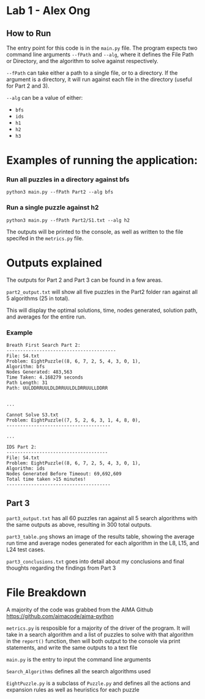 # Lab 1 - Alex Ong

## How to Run
The entry point for this code is in the `main.py` file. The program expects two command line arguments `--fPath` and `--alg`, where it defines the File Path or Directory, and the algorithm to solve against respectively.

`--fPath` can take either a path to a single file, or to a directory. If the argument is a directory, it will run against each file in the directory (useful for Part 2 and 3).

`--alg` can be a value of either:
- `bfs`
- `ids`
- `h1`
- `h2`
- `h3`

# Examples of running the application:

### Run all puzzles in a directory against bfs
`python3 main.py --fPath Part2 --alg bfs`

### Run a single puzzle against h2
`python3 main.py --fPath Part2/S1.txt --alg h2`


The outputs will be printed to the console, as well as written to the file specifed in the `metrics.py` file. 

# Outputs explained
The outputs for Part 2 and Part 3 can be found in a few areas.

`part2_output.txt` will show all five puzzles in the Part2 folder ran against all 5 algorithms (25 in total).

This will display the optimal solutions, time, nodes generated, solution path, and averages for the entire run.

### Example

```
Breath First Search Part 2:
----------------------------------------
File: S4.txt
Problem: EightPuzzle((8, 6, 7, 2, 5, 4, 3, 0, 1),
Algorithm: bfs
Nodes Generated: 483,563
Time Taken: 4.168279 seconds
Path Length: 31
Path: UULDDRRUULDLDRRUULDLDRRUULLDDRR


...

Cannot Solve S3.txt
Problem: EightPuzzle((7, 5, 2, 6, 3, 1, 4, 8, 0),
--------------------------------------

...

IDS Part 2:
-------------------------------------
File: S4.txt
Problem: EightPuzzle((8, 6, 7, 2, 5, 4, 3, 0, 1),
Algorithm: ids
Nodes Generated Before Timeout: 69,692,609
Total time taken >15 minutes!
--------------------------------------
```

## Part 3
`part3_output.txt` has all 60 puzzles ran against all 5 search algorithms with the same outputs as above, resulting in 300 total outputs.

`part3_table.png` shows an image of the results table, showing the average run time and average nodes generated for each algorithm in the L8, L15, and L24 test cases. 

`part3_conclusions.txt` goes into detail about my conclusions and final thoughts regarding the findings from Part 3


# File Breakdown
A majority of the code was grabbed from the AIMA Github 
https://github.com/aimacode/aima-python

`metrics.py` is resposible for a majority of the driver of the program. It will take in a search algorithm and a list of puzzles to solve with that algorithm in the `report()` function, then will both output to the console via print statements, and write the same outputs to a text file

`main.py` is the entry to input the command line arguments

`Search_Algorithms` defines all the search algorithms used

`EightPuzzle.py` is a subclass of `Puzzle.py` and defines all the actions and expansion rules as well as heuristics for each puzzle